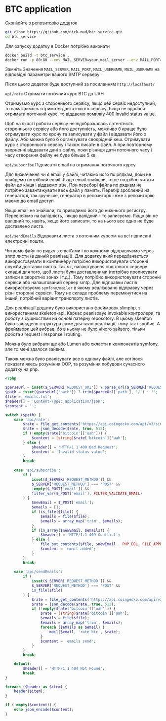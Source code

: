 # BTC application

Скопіюйте з репозиторію додаток 
```bash
git clone https://github.com/nick-mad/btc_service.git
cd btc_service 
```

Для запуску додатку в Docker потрібно виконати 
```bash
docker build -t btc_service .
docker run -p 80:80 --env MAIL_SERVER=your_mail_server --env MAIL_PORT=your_mail_port --env MAIL_USERNAME=your_mail_username --env MAIL_PASSWORD=your_mail_password btc_service
```
Замніть Значення `MAIL_SERVER`, `MAIL_PORT`, `MAIL_USERNAME`, `MAIL_USERNAME` на відповідні параметри вашого SMTP серверу

Після цього додаток буде доступний за посиланням `http://localhost/` 

`api/rate` Отримати поточний курс BTC до UAH

Отримуємо курс з стороннього сервісу, якщо цей сервіс недоступний, то намагаэмось отримати дані з іншого сервісу.
Якщо не вдалося отримати поточний курс, то віддаємо помилку 400 Invalid status value.

Щоб на якості роботи сервісу не відображалась латентність стороннього сервісу або його доступність,
можливо б краще було отримувати курс по крону та записувати у файл і віддавати його з файлу.
Або можна було б організувати своєрідний кеш. Отримувати курс з стороннього сервісу і також писати в файл. 
А при повторному зверненні віддавати дані з файлу, поки різниця дати поточного часу і часу створення файлу не буде більше 5 хв.

`api/subscribe` Підписати email на отримання поточного курсу

Для визначення чи є email у файлі, читаємо його по рядкам, доки не знайдемо потрібний email. 
Якщо email знайшли, то не потрібно читати файл до кінця і віддаємо true.
При переборі файла по рядкам не потрібно завантажувати весь файл у память. 
Перебір зроблений на генераторі, так зручніше, генератор в репозиторії і вже з репозиторію маємо до email доступ

Якщо email не знайшли, то приводимо його до нижнього регистру.
Перевіряємо на валідність, і якщо валідний - то записуємо. 
Якщо він не валідний то, навіть, якщо його записати, то на нього все одно не буде доставлено листа.

`api/sendEmails` Відправити листа з поточним курсом на всі підписані електронні пошти.

Читаємо файл по рядку з email'ами і по кожному відправляємо через smtp листи (в данній реалізації).
Для додатку який передбачається використовувати в контейнеру потрібно використовувати сторонні служби доставки листів.
Так як, налаштування поштового серверу складні для того, щоб листи були доставленими (потрібно прописувати записи в зворотніх зонах і т.д.).
Тому потрібно використовувати сторонні сервіси або налаштований сервер smtp.
Для відправки листів використовуємо `symfony/mailer` в якому реалізовано відправку через різні сторонні сервіси.
Тому не складе проблему перемкнутися на інший, потрібний варіант транспорту листів.

Для реалізації додатку було використано фреймворк slimphp, з використанням skeleton-api. 
Каркас реалізовує invokable контролери, та роботу з сущностями на основі патерну reposotory.
В цьому skeleton було закладено структура саме для такої реалізації, тому так і зробив.
А фреймворк цей вибрав, бо в ньому не було нічого зайвого, тільки робота з request і response і routing.

Можна було вибрати ще або Lumen або скласти к компонентів symfony, але то мені здалося зайвим.

Також можна було реалізувати все в одному файлі, але хотілося показати якесь розуміння OOP, та розуміння побудови сучасного додатку на php.

```php
<?php

$parseUrl = isset($_SERVER['REQUEST_URI']) ? parse_url($_SERVER['REQUEST_URI']) : [];
$path = isset($parseUrl['path']) ? trim($parseUrl['path'], '/') : '';
$file = 'emails.txt';
$header[] = 'Content-Type: application/json';
$content = '';

switch ($path) {
    case 'api/rate':
        $rate = file_get_contents('https://api.coingecko.com/api/v3/simple/price?ids=bitcoin&vs_currencies=uah');
        $rate = json_decode($rate, true, 512);
        if (!empty($rate['bitcoin']['uah'])) {
            $content = (string)$rate['bitcoin']['uah'];
        } else {
            $header[] = 'HTTP/1.1 400 Bad Request';
            $content = 'Invalid status value';
        }
        break;
        
    case 'api/subscribe':
        if (
            isset($_SERVER['REQUEST_METHOD']) &&
            $_SERVER['REQUEST_METHOD'] === 'POST' &&
            !empty($_POST['email']) &&
            filter_var($_POST['email'], FILTER_VALIDATE_EMAIL)
        ) {
            $newEmail = $_POST['email'];
            $emails = [];
            if (is_file($file)) {
                $emails = file($file);
                $emails = array_map('trim', $emails);
            }
            if (in_array($newEmail, $emails)) {
                $header[] = 'HTTP/1.1 409 Conflict';
            } else {
                file_put_contents($file, $newEmail . PHP_EOL, FILE_APPEND);
                $content = 'email added';
            }
        }
        break;
        
    case 'api/sendEmails':
        if (
            isset($_SERVER['REQUEST_METHOD']) && 
            $_SERVER['REQUEST_METHOD'] === 'POST' && 
            is_file($file)
        ) {
            $rate = file_get_contents('https://api.coingecko.com/api/v3/simple/price?ids=bitcoin&vs_currencies=uah');
            $rate = json_decode($rate, true, 512);
            if (!empty($rate['bitcoin']['uah'])) {
                $rate = (string)$rate['bitcoin']['uah'];
                $emails = file($file);
                $emails = array_map('trim', $emails);
                foreach ($emails as $email) {
                    mail($email, 'rate btc', $rate);
                }
                $content = 'emails send';
            }
        }
        break;

    default:
        $header[] = 'HTTP/1.1 404 Not Found';
        break;
}

foreach ($header as $item) {
    header($item);
}

if (!empty($content)) {
    echo json_encode($content);
}
```


